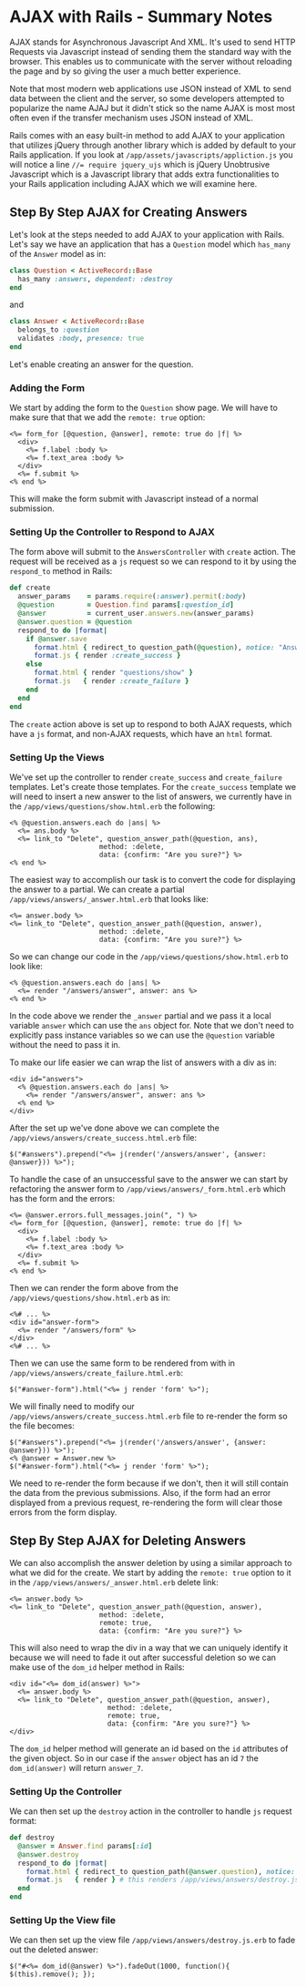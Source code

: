 # AJAX with Rails - Summary Notes
AJAX stands for Asynchronous Javascript And XML. It's used to send HTTP Requests via Javascript instead of sending them the standard way with the browser. This enables us to communicate with the server without reloading the page and by so giving the user a much better experience.

Note that most modern web applications use JSON instead of XML to send data between the client and the server, so some developers attempted to popularize the name AJAJ but it didn't stick so the name AJAX is most most often even if the transfer mechanism uses JSON instead of XML.

Rails comes with an easy built-in method to add AJAX to your application that utilizes jQuery through another library which is added by default to your Rails application. If you look at `/app/assets/javascripts/appliction.js` you will notice a line `//= require jquery_ujs` which is jQuery Unobtrusive Javascript which is a Javascript library that adds extra functionalities to your Rails application including AJAX which we will examine here.

## Step By Step AJAX for Creating Answers
Let's look at the steps needed to add AJAX to your application with Rails. Let's say we have an application that has a `Question` model which `has_many` of the `Answer` model as in:
```ruby
class Question < ActiveRecord::Base
  has_many :answers, dependent: :destroy
end
```
and
```ruby
class Answer < ActiveRecord::Base
  belongs_to :question
  validates :body, presence: true
end
```
Let's enable creating an answer for the question.

### Adding the Form
We start by adding the form to the `Question` show page. We will have to make sure that that we add the `remote: true` option:
```erb
<%= form_for [@question, @answer], remote: true do |f| %>
  <div>
    <%= f.label :body %>
    <%= f.text_area :body %>
  </div>
  <%= f.submit %>
<% end %>
```
This will make the form submit with Javascript instead of a normal submission.

### Setting Up the Controller to Respond to AJAX
The form above will submit to the `AnswersController` with `create` action. The request will be received as a `js` request so we can respond to it by using the `respond_to` method in Rails:
```ruby
def create
  answer_params    = params.require(:answer).permit(:body)
  @question        = Question.find params[:question_id]
  @answer          = current_user.answers.new(answer_params)
  @answer.question = @question
  respond_to do |format|
    if @answer.save
      format.html { redirect_to question_path(@question), notice: "Answer created successfully!" }
      format.js { render :create_success }
    else
      format.html { render "questions/show" }
      format.js   { render :create_failure }
    end
  end
end
```
The `create` action above is set up to respond to both AJAX requests, which have a `js` format, and non-AJAX requests, which have an `html` format.

### Setting Up the Views
We've set up the controller to render `create_success` and `create_failure` templates. Let's create those templates. For the `create_success` template we will need to insert a new answer to the list of answers, we currently have in the `/app/views/questions/show.html.erb` the following:
```erb
<% @question.answers.each do |ans| %>
  <%= ans.body %>
  <%= link_to "Delete", question_answer_path(@question, ans),
                      method: :delete,
                      data: {confirm: "Are you sure?"} %>
<% end %>
```
The easiest way to accomplish our task is to convert the code for displaying the answer to a partial. We can create a partial `/app/views/answers/_answer.html.erb` that looks like:
```erb
<%= answer.body %>
<%= link_to "Delete", question_answer_path(@question, answer),
                      method: :delete,
                      data: {confirm: "Are you sure?"} %>
```
So we can change our code in the `/app/views/questions/show.html.erb` to look like:
```erb
<% @question.answers.each do |ans| %>
  <%= render "/answers/answer", answer: ans %>
<% end %>
```
In the code above we render the `_answer` partial and we pass it a local variable `answer` which can use the `ans` object for. Note that we don't need to explicitly pass instance variables so we can use the `@question` variable without the need to pass it in.

To make our life easier we can wrap the list of answers with a div as in:
```erb
<div id="answers">
  <% @question.answers.each do |ans| %>
    <%= render "/answers/answer", answer: ans %>
  <% end %>
</div>
```
After the set up we've done above we can complete the `/app/views/answers/create_success.html.erb` file:
```erb
$("#answers").prepend("<%= j(render('/answers/answer', {answer: @answer})) %>");
```
To handle the case of an unsuccessful save to the answer we can start by refactoring the answer form to `/app/views/answers/_form.html.erb` which has the form and the errors:
```erb
<%= @answer.errors.full_messages.join(", ") %>
<%= form_for [@question, @answer], remote: true do |f| %>
  <div>
    <%= f.label :body %>
    <%= f.text_area :body %>
  </div>
  <%= f.submit %>
<% end %>
```
Then we can render the form above from the `/app/views/questions/show.html.erb` as in:
```erb
<%# ... %>
<div id="answer-form">
  <%= render "/answers/form" %>
</div>
<%# ... %>
```
Then we can use the same form to be rendered from with in `/app/views/answers/create_failure.html.erb`:
```erb
$("#answer-form").html("<%= j render 'form' %>");
```

We will finally need to modify our `/app/views/answers/create_success.html.erb` file to re-render the form so the file becomes:
```erb
$("#answers").prepend("<%= j(render('/answers/answer', {answer: @answer})) %>");
<% @answer = Answer.new %>
$("#answer-form").html("<%= j render 'form' %>");
```
We need to re-render the form because if we don't, then it will still contain the data from the previous submissions. Also, if the form had an error displayed from a previous request, re-rendering the form will clear those errors from the form display.

## Step By Step AJAX for Deleting Answers
We can also accomplish the answer deletion by using a similar approach to what we did for the create. We start by adding the `remote: true` option to it in the `/app/views/answers/_answer.html.erb` delete link:
```erb
<%= answer.body %>
<%= link_to "Delete", question_answer_path(@question, answer),
                      method: :delete,
                      remote: true,
                      data: {confirm: "Are you sure?"} %>
```
This will also need to wrap the div in a way that we can uniquely identify it because we will need to fade it out after successful deletion so we can make use of the `dom_id` helper method in Rails:
```erb
<div id="<%= dom_id(answer) %>">
  <%= answer.body %>
  <%= link_to "Delete", question_answer_path(@question, answer),
                        method: :delete,
                        remote: true,
                        data: {confirm: "Are you sure?"} %>
</div>
```
The `dom_id` helper method will generate an id based on the `id` attributes of the given object. So in our case if the `answer` object has an id `7` the `dom_id(answer)` will return `answer_7`.

### Setting Up the Controller
We can then set up the `destroy` action in the controller to handle `js` request format:
```ruby
def destroy
  @answer = Answer.find params[:id]
  @answer.destroy
  respond_to do |format|
    format.html { redirect_to question_path(@answer.question), notice: "Answer deleted" }
    format.js   { render } # this renders /app/views/answers/destroy.js.erb
  end
end
```

### Setting Up the View file
We can then set up the view file `/app/views/answers/destroy.js.erb` to fade out the deleted answer:
```erb
$("#<%= dom_id(@answer) %>").fadeOut(1000, function(){ $(this).remove(); });
```
